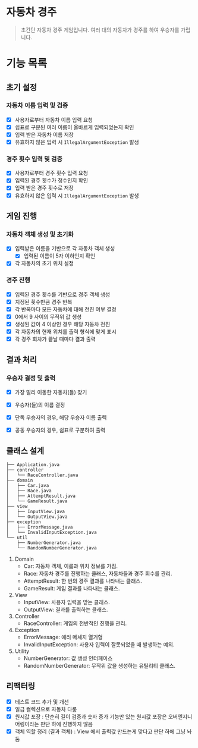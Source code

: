 # 자동차 경주

> 초간단 자동차 경주 게임입니다.
> 여러 대의 자동차가 경주를 하여 우승자를 가립니다.

# 기능 목록

## 초기 설정
### 자동차 이름 입력 및 검증
- [x] 사용자로부터 자동차 이름 입력 요청
- [x] 쉼표로 구분된 여러 이름이 올바르게 입력되었는지 확인
- [x] 입력 받은 자동차 이름 저장
- [x] 유효하지 않은 입력 시 `IllegalArgumentException` 발생

### 경주 횟수 입력 및 검증
- [x] 사용자로부터 경주 횟수 입력 요청
- [x] 입력된 경주 횟수가 정수인지 확인
- [x] 입력 받은 경주 횟수로 저장
- [x] 유효하지 않은 입력 시 `IllegalArgumentException` 발생

## 게임 진행
### 자동차 객체 생성 및 초기화
- [x] 입력받은 이름을 기반으로 각 자동차 객체 생성
  - [x] 입력된 이름이 5자 이하인지 확인
- [x] 각 자동차의 초기 위치 설정

### 경주 진행
- [x] 입력된 경주 횟수를 기반으로 경주 객체 생성
- [x] 지정된 횟수만큼 경주 반복
- [x] 각 반복마다 모든 자동차에 대해 전진 여부 결정
- [x] 0에서 9 사이의 무작위 값 생성
- [x] 생성된 값이 4 이상인 경우 해당 자동차 전진
- [x] 각 자동차의 현재 위치를 출력 형식에 맞게 표시
- [x] 각 경주 회차가 끝날 때마다 결과 출력

## 결과 처리
### 우승자 결정 및 출력
- [x] 가장 멀리 이동한 자동차(들) 찾기
- [x] 우승자(들)의 이름 결정
- [x] 단독 우승자의 경우, 해당 우승자 이름 출력
- [x] 공동 우승자의 경우, 쉼표로 구분하여 출력


## 클래스 설계

```text
├── Application.java
├── controller
│   └── RaceController.java
├── domain
│   ├── Car.java
│   ├── Race.java
│   ├── AttemptResult.java
│   └── GameResult.java
├── view
│   ├── InputView.java
│   └── OutputView.java
├── exception
│   ├── ErrorMessage.java
│   └── InvalidInputException.java
└── util
    ├── NumberGenerator.java
    └── RandomNumberGenerator.java
```

1. Domain
   - Car: 자동차 객체, 이름과 위치 정보를 가짐.
   - Race: 자동차 경주를 진행하는 클래스, 자동차들과 경주 회수를 관리.
   - AttemptResult: 한 번의 경주 결과를 나타내는 클래스.
   - GameResult: 게임 결과를 나타내는 클래스.
2. View
   - InputView: 사용자 입력을 받는 클래스.
   - OutputView: 결과를 출력하는 클래스.
3. Controller
   - RaceController: 게임의 전반적인 진행을 관리.
4. Exception
   - ErrorMessage: 에러 메세지 열거형
   - InvalidInputException: 사용자 입력이 잘못되었을 때 발생하는 예외.
5. Utility
   - NumberGenerator: 값 생성 인터페이스
   - RandomNumberGenerator: 무작위 값을 생성하는 유틸리티 클래스.

## 리팩터링
- [x] 테스트 코드 추가 및 개선
- [x] 일급 컬렉션으로 자동차 다룸
- [x] 원시값 포장 : 단순히 길이 검증과 숫자 증가 기능만 있는 원시값 포장은 오버엔지니어링이라는 판단 하에 진행하지 않음 
- [x] 객체 역할 정리 (결과 객체) : View 에서 출력값 만드는게 맞다고 판단 하에 그냥 놔둠
